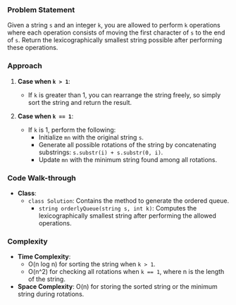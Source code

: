### Problem Statement
Given a string `s` and an integer `k`, you are allowed to perform `k` operations where each operation consists of moving the first character of `s` to the end of `s`. Return the lexicographically smallest string possible after performing these operations.

### Approach
1. **Case when `k > 1`**:
   - If `k` is greater than 1, you can rearrange the string freely, so simply sort the string and return the result.

2. **Case when `k == 1`**:
   - If `k` is 1, perform the following:
     - Initialize `mn` with the original string `s`.
     - Generate all possible rotations of the string by concatenating substrings: `s.substr(i) + s.substr(0, i)`.
     - Update `mn` with the minimum string found among all rotations.

### Code Walk-through
- **Class**:
  - `class Solution`: Contains the method to generate the ordered queue.
    - `string orderlyQueue(string s, int k)`: Computes the lexicographically smallest string after performing the allowed operations.

### Complexity
- **Time Complexity**:
  - O(n log n) for sorting the string when `k > 1`.
  - O(n^2) for checking all rotations when `k == 1`, where n is the length of the string.
- **Space Complexity**: O(n) for storing the sorted string or the minimum string during rotations.
